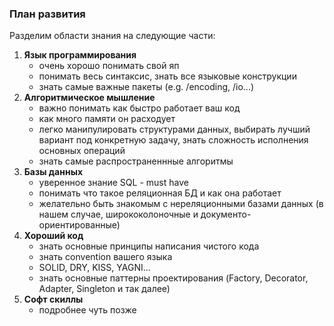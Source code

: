### План развития

Разделим области знания на следующие части:

1. __Язык программирования__
    * очень хорошо понимать свой яп
    * понимать весь синтаксис, знать все языковые конструкции
    * знать самые важные пакеты (e.g. /encoding, /io...)
2. __Алгоритмическое мышление__
    * важно понимать как быстро работает ваш код
    * как много памяти он расходует
    * легко манипулировать структурами данных, выбирать лучший вариант под конкретную задачу, знать сложность исполнения основных операций 
    * знать самые распространеннные алгоритмы
3. __Базы данных__
    * уверенное знание SQL - must have
    * понимать что такое реляционная БД и как она работает
    * желательно быть знакомым с нереляционными базами данных (в нашем случае, ширококолоночные и документо-ориентированные)
4. __Хороший код__
    * знать основные принципы написания чистого кода
    * знать convention вашего языка
    * SOLID, DRY, KISS, YAGNI...
    * знать основные паттерны проектирования (Factory, Decorator, Adapter, Singleton и так далее)
5. __Софт скиллы__
    * подробнее чуть позже